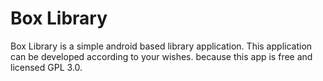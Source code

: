 # Box Library

Box Library is a simple android based library application. This application can be developed according to your wishes. because this app is free and licensed GPL 3.0.
